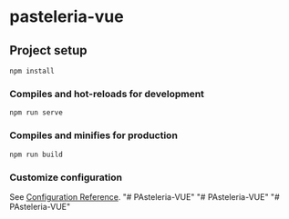 # pasteleria-vue

## Project setup
```
npm install
```

### Compiles and hot-reloads for development
```
npm run serve
```

### Compiles and minifies for production
```
npm run build
```

### Customize configuration
See [Configuration Reference](https://cli.vuejs.org/config/).
"# PAsteleria-VUE" 
"# PAsteleria-VUE" 
"# PAsteleria-VUE" 
